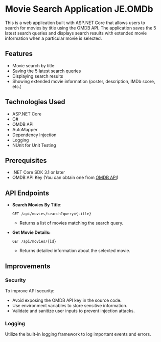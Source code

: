 # Movie Search Application JE.OMDb
This is a web application built with ASP.NET Core that allows users to search for movies by title using the OMDB API. The application saves the 5 latest search queries and displays search results with extended movie information when a particular movie is selected.

## Features

- Movie search by title
- Saving the 5 latest search queries
- Displaying search results
- Showing extended movie information (poster, description, IMDb score, etc.)

## Technologies Used

- ASP.NET Core
- C#
- OMDB API
- AutoMapper
- Dependency Injection
- Logging
- NUnit for Unit Testing

## Prerequisites

- .NET Core SDK 3.1 or later
- OMDB API Key (You can obtain one from [OMDB API](http://www.omdbapi.com/apikey.aspx))

## API Endpoints

- **Search Movies By Title:**
    ```
    GET /api/movies/search?query={title}
    ```
    - Returns a list of movies matching the search query.

- **Get Movie Details:**
    ```
    GET /api/movies/{id}
    ```
    - Returns detailed information about the selected movie.

## Improvements

### Security
To improve API security:
- Avoid exposing the OMDB API key in the source code.
- Use environment variables to store sensitive information.
- Validate and sanitize user inputs to prevent injection attacks.

### Logging
Utilize the built-in logging framework to log important events and errors.

